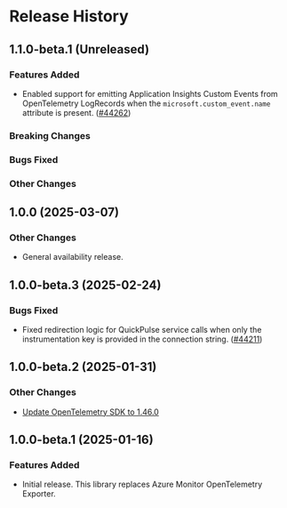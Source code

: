 # Release History

## 1.1.0-beta.1 (Unreleased)

### Features Added

* Enabled support for emitting Application Insights Custom Events from
  OpenTelemetry LogRecords when the `microsoft.custom_event.name` attribute is
  present. 
  ([#44262](https://github.com/Azure/azure-sdk-for-net/pull/44262))

### Breaking Changes

### Bugs Fixed

### Other Changes

## 1.0.0 (2025-03-07)

### Other Changes
- General availability release.

## 1.0.0-beta.3 (2025-02-24)

### Bugs Fixed
- Fixed redirection logic for QuickPulse service calls when only the instrumentation key is provided in the connection string. ([#44211](https://github.com/Azure/azure-sdk-for-net/pull/44211))

## 1.0.0-beta.2 (2025-01-31)

### Other Changes
- [Update OpenTelemetry SDK to 1.46.0](https://github.com/Azure/azure-sdk-for-java/pull/43974)

## 1.0.0-beta.1 (2025-01-16)

### Features Added
- Initial release. This library replaces Azure Monitor OpenTelemetry Exporter.
